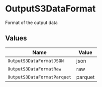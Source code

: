 # OutputS3DataFormat

Format of the output data


## Values

| Name                        | Value                       |
| --------------------------- | --------------------------- |
| `OutputS3DataFormatJSON`    | json                        |
| `OutputS3DataFormatRaw`     | raw                         |
| `OutputS3DataFormatParquet` | parquet                     |